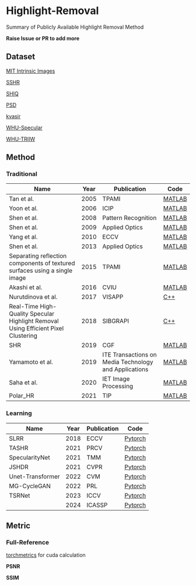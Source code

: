 # Highlight-Removal
Summary of Publicly Available Highlight Removal Method

**Raise Issue or PR to add more**

## Dataset

[MIT Intrinsic Images](https://www.cs.toronto.edu/~rgrosse/intrinsic/)

[SSHR](https://github.com/fu123456/TSHRNet)

[SHIQ](https://github.com/fu123456/SHIQ)

[PSD](https://github.com/jianweiguo/SpecularityNet-PSD)

[kvasir](https://datasets.simula.no/kvasir/)

[WHU-Specular](https://github.com/fu123456/SHDNet)

[WHU-TRIIW](https://github.com/fu123456/SHDNet)

## Method

### Traditional

| Name                                                         | Year | Publication                                           | Code                                                         |
| ------------------------------------------------------------ | ---- | ----------------------------------------------------- | ------------------------------------------------------------ |
| Tan et al.                                                   | 2005 | TPAMI                                                 | [MATLAB](https://github.com/vitorsr/SIHR)                    |
| Yoon et al.                                                  | 2006 | ICIP                                                  | [MATLAB](https://github.com/vitorsr/SIHR)                    |
| Shen et al.                                                  | 2008 | Pattern Recognition                                   | [MATLAB](https://github.com/vitorsr/SIHR)                    |
| Shen et al.                                                  | 2009 | Applied Optics                                        | [MATLAB](https://github.com/vitorsr/SIHR)                    |
| Yang et al.                                                  | 2010 | ECCV                                                  | [MATLAB](https://github.com/vitorsr/SIHR)                    |
| Shen et al.                                                  | 2013 | Applied Optics                                        | [MATLAB](https://github.com/vitorsr/SIHR)                    |
| Separating reflection components of textured surfaces using a single image | 2015 | TPAMI                                                 | [MATLAB](https://github.com/vitorsr/SIHR)                    |
| Akashi et al.                                                | 2016 | CVIU                                                  | [MATLAB](https://github.com/vitorsr/SIHR)                    |
| Nurutdinova et al.                                           | 2017 | VISAPP                                                | [C++](https://github.com/AlexandraPapadaki/Specularity-Shadow-and-Occlusion-Removal-for-Planar-Objects-in-Stereo-Case) |
| Real-Time High-Quality Specular Highlight Removal Using Efficient Pixel Clustering | 2018 | SIBGRAPI                                              | [C++](https://github.com/MarcioCerqueira/RealTimeSpecularHighlightRemoval) |
| SHR                                                          | 2019 | CGF                                                   | [MATLAB](https://github.com/fu123456/Specular_highlight_removal_for_real_world_images) |
| Yamamoto et al.                                              | 2019 | ITE Transactions on Media Technology and Applications | [MATLAB](https://github.com/vitorsr/SIHR)                    |
| Saha et al.                                                  | 2020 | IET Image Processing                                  | [MATLAB](https://github.com/7ZFG1/Combining-Highlight-Re-moval-and-Lowlight-Image-Enhancement-Technique-for-HDR-like-Image-Generation-) |
| Polar_HR                                                     | 2021 | TIP                                                   | [MATLAB](https://github.com/wsj890411/Polar_HR)              |

### Learning

| Name             | Year | Publication | Code                                                         |
| ---------------- | ---- | ----------- | ------------------------------------------------------------ |
| SLRR             | 2018 | ECCV        | [Pytorch](https://github.com/dingguanglei/SLRR-SparseAndLowRankReflectionModel) |
| TASHR            | 2021 | PRCV        | [Pytorch](https://github.com/weizequan/TASHR)                |
| SpecularityNet   | 2021 | TMM         | [Pytorch](https://github.com/jianweiguo/SpecularityNet-PSD)  |
| JSHDR            | 2021 | CVPR        | [Pytorch](https://github.com/fu123456/SHIQ)                  |
| Unet-Transformer | 2022 | CVM         | [Pytorch](https://github.com/hzfengfengxia/specularityRemoval) |
| MG-CycleGAN      | 2022 | PRL         | [Pytorch](https://github.com/hootoon/MG-Cycle-GAN)           |
| TSRNet           | 2023 | ICCV        | [Pytorch](https://github.com/fu123456/TSHRNet)               |
|                  | 2024 | ICASSP      | [Pytorch](https://github.com/LittleFocus2201/ICASSP2024)     |

## Metric

### Full-Reference

[torchmetrics](https://github.com/Lightning-AI/torchmetrics) for cuda calculation

**PSNR**

**SSIM**
